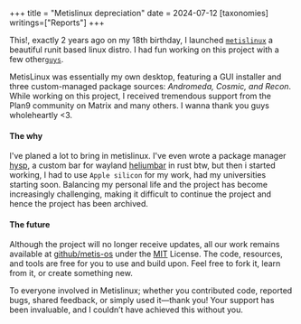 +++
title = "Metislinux depreciation"
date = 2024-07-12
[taxonomies]
writings=["Reports"]
+++


This!, exactly 2 years ago on my 18th birthday, I launched
[`metislinux`][metislinux-git] a beautiful runit based linux distro. I had fun
working on this project with a few other[`guys`][contrib].

MetisLinux was essentially my own desktop, featuring a GUI installer and three
custom-managed package sources: _Andromeda, Cosmic, and Recon_. While working on
this project, I received tremendous support from the Plan9 community on Matrix
and many others. I wanna thank you guys wholeheartly <3.

#### The why

I've planed a lot to bring in metislinux. I've even wrote a package manager
[hysp][hysp], a custom bar for wayland [heliumbar][heliumbar] in rust btw, but
then i started working, I had to use `Apple silicon` for my work, had my
universities starting soon. Balancing my personal life and the project has
become increasingly challenging, making it difficult to continue the project
and hence the project has been archived.


#### The future

Although the project will no longer receive updates, all our work remains
available at [github/metis-os][metislinux-git] under the [MIT][MIT] License. The code,
resources, and tools are free for you to use and build upon. Feel free to fork
it, learn from it, or create something new.

To everyone involved in Metislinux; whether you contributed code, reported bugs,
shared feedback, or simply used it—thank you! Your support has been invaluable,
and I couldn’t have achieved this without you.



<!-- links-->
[metislinux-web]: https://web.archive.org/web/20240405014619/https://metislinux.org
[metislinux-git]: https://github.com/metis-os
[contrib]: https://github.com/orgs/metis-os/people
[hysp]: https://github.com/pwnwriter/hysp
[heliumbar]: https://github.com/metis-os/heliumbar
[MIT]: https://opensource.org/license/mit
